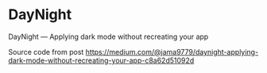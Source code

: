 # DayNight
DayNight — Applying dark mode without recreating your app

Source code from post https://medium.com/@jama9779/daynight-applying-dark-mode-without-recreating-your-app-c8a62d51092d
